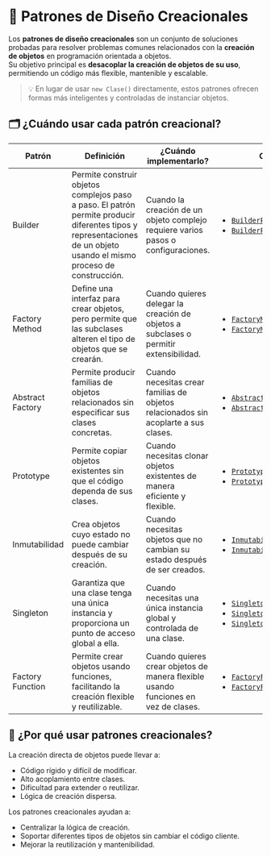 # 🌱 Patrones de Diseño Creacionales

Los **patrones de diseño creacionales** son un conjunto de soluciones probadas para resolver problemas comunes relacionados con la **creación de objetos** en programación orientada a objetos.  
Su objetivo principal es **desacoplar la creación de objetos de su uso**, permitiendo un código más flexible, mantenible y escalable.

> 💡 En lugar de usar `new Clase()` directamente, estos patrones ofrecen formas más inteligentes y controladas de instanciar objetos.



## 🗂️ ¿Cuándo usar cada patrón creacional?

| Patrón                | Definición | ¿Cuándo implementarlo?                                                                 | Caso práctico                             |
|-----------------------|------------------------------|---------------------------------------------------------------------------------------|-------------------------------------------------------------|
| Builder               | Permite construir objetos complejos paso a paso. El patrón permite producir diferentes tipos y representaciones de un objeto usando el mismo proceso de construcción. | Cuando la creación de un objeto complejo requiere varios pasos o configuraciones.     | <ul><li>[`BuilderPattern_01.java`](./c01_builder/BuilderPattern_01.java)</li><li>[`BuilderPattern_02.java`](./c01_builder/BuilderPattern_02.java)</li></ul> |
| Factory Method        | Define una interfaz para crear objetos, pero permite que las subclases alteren el tipo de objetos que se crearán. | Cuando quieres delegar la creación de objetos a subclases o permitir extensibilidad.  | <ul><li>[`FactoryMethodPattern_01.java`](./c02_factory_method/FactoryMethodPattern_01.java)</li><li>[`FactoryMethodPattern_02.java`](./c02_factory_method/FactoryMethodPattern_02.java)</li></ul> |
| Abstract Factory      | Permite producir familias de objetos relacionados sin especificar sus clases concretas. | Cuando necesitas crear familias de objetos relacionados sin acoplarte a sus clases.   | <ul><li>[`AbstractFactoryPattern_01.java`](./c03_abstract_factory/AbstractFactoryPattern_01.java)</li><li>[`AbstractFactoryPattern_02.java`](./c03_abstract_factory/AbstractFactoryPattern_02.java)</li></ul> |
| Prototype             | Permite copiar objetos existentes sin que el código dependa de sus clases. | Cuando necesitas clonar objetos existentes de manera eficiente y flexible.            | <ul><li>[`PrototypePattern_01.java`](./c04_prototype/PrototypePattern_01.java)</li><li>[`PrototypePattern_02.java`](./c04_prototype/PrototypePattern_02.java)</li></ul> |
| Inmutabilidad         | Crea objetos cuyo estado no puede cambiar después de su creación. | Cuando necesitas objetos que no cambian su estado después de ser creados.             | <ul><li>[`InmutabilidadPattern_01.java`](./c05_inmutabilidad/InmutabilidadPattern_01.java)</li><li>[`InmutabilidadPattern_02.java`](./c05_inmutabilidad/InmutabilidadPattern_02.java)</li></ul> |
| Singleton             | Garantiza que una clase tenga una única instancia y proporciona un punto de acceso global a ella. | Cuando necesitas una única instancia global y controlada de una clase.                | <ul><li>[`SingletonPattern_01.java`](./c06_singleton/SingletonPattern_01.java)</li><li>[`SingletonPattern_02.java`](../../main/java/com/mms/patterns/desing/p01_creacionales/c06_singleton/SingletonPattern_02.java)</li><li>[`SingletonPattern_03.java`](./c06_singleton/SingletonPattern_03.java)</li></ul> |
| Factory Function      | Permite crear objetos usando funciones, facilitando la creación flexible y reutilizable. | Cuando quieres crear objetos de manera flexible usando funciones en vez de clases.    | <ul><li>[`FactoryFunctionPattern_01.java`](./c07_factory_function/FactoryFunctionPattern_01.java)</li><li>[`FactoryFunctionPattern_02.java`](.c07_factory_function/FactoryFunctionPattern_02.java)</li></ul> |


## 🎯 ¿Por qué usar patrones creacionales?

La creación directa de objetos puede llevar a:

- Código rígido y difícil de modificar.
- Alto acoplamiento entre clases.
- Dificultad para extender o reutilizar.
- Lógica de creación dispersa.

Los patrones creacionales ayudan a:
- Centralizar la lógica de creación.
- Soportar diferentes tipos de objetos sin cambiar el código cliente.
- Mejorar la reutilización y mantenibilidad.